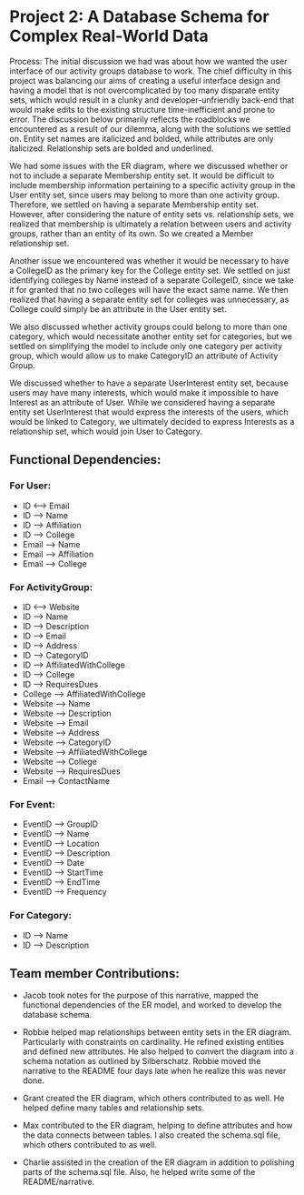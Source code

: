 # Project 2: A Database Schema for Complex Real-World Data
﻿Process:
The initial discussion we had was about how we wanted the user interface of our activity groups database to work. The chief difficulty in this project was balancing our aims of creating a useful interface design and having a model that is not overcomplicated by too many disparate entity sets, which would result in a clunky and developer-unfriendly back-end that would make edits to the existing structure time-inefficient and prone to error. The discussion below primarily reflects the roadblocks we encountered as a result of our dilemma, along with the solutions we settled on. Entity set names are italicized and bolded, while attributes are only italicized. Relationship sets are bolded and underlined.

We had some issues with the ER diagram, where we discussed whether or not to include a separate Membership entity set. It would be difficult to include membership information pertaining to a specific activity group in the User entity set, since users may belong to more than one activity group. Therefore, we settled on having a separate Membership entity set. However, after considering the nature of entity sets vs. relationship sets, we realized that membership is ultimately a relation between users and activity groups, rather than an entity of its own. So we created a Member relationship set.

Another issue we encountered was whether it would be necessary to have a CollegeID as the primary key for the College entity set. We settled on just identifying colleges by Name instead of a separate CollegeID, since we take it for granted that no two colleges will have the exact same name. We then realized that having a separate entity set for colleges was unnecessary, as College could simply be an attribute in the User entity set.

We also discussed whether activity groups could belong to more than one category, which would necessitate another entity set for categories, but we settled on simplifying the model to include only one category per activity group, which would allow us to make CategoryID an attribute of Activity Group. 

We discussed whether to have a separate UserInterest entity set, because users may have many interests, which would make it impossible to have Interest as an attribute of User. While we considered having a separate entity set UserInterest that would express the interests of the users, which would be linked to Category, we ultimately decided to express Interests as a relationship set, which would join User to Category.

## Functional Dependencies:
### For User:
- ID <—> Email
- ID —> Name 
- ID —> Affiliation 
- ID —> College
- Email —> Name 
- Email —> Affiliation 
- Email —> College

### For ActivityGroup:
- ID <—> Website
- ID —> Name
- ID —> Description
- ID —> Email
- ID —> Address
- ID —> CategoryID
- ID —> AffiliatedWithCollege
- ID —> College
- ID —> RequiresDues
- College —> AffiliatedWithCollege
- Website —> Name
- Website —> Description
- Website —> Email
- Website —> Address
- Website —> CategoryID
- Website —> AffiliatedWithCollege
- Website —> College
- Website —> RequiresDues
- Email —> ContactName

### For Event:
- EventID —> GroupID
- EventID —> Name
- EventID —> Location
- EventID —> Description
- EventID —> Date
- EventID —> StartTime
- EventID —> EndTime
- EventID —> Frequency

### For Category:
- ID —> Name
- ID —> Description

## Team member Contributions:
- Jacob took notes for the purpose of this narrative, mapped the functional dependencies of the ER model, and worked to develop the database schema.   

- Robbie helped map relationships between entity sets in the ER diagram. Particularly with constraints on cardinality. He refined existing entities and defined new attributes. He also helped to convert the diagram into a schema notation as outlined by Silberschatz. Robbie moved the narrative to the README four days late when he realize this was never done.

- Grant created the ER diagram, which others contributed to as well. He helped define many tables and relationship sets. 

- Max contributed to the ER diagram, helping to define attributes and how the data connects between tables. I also created the schema.sql file, which others contributed to as well.

- Charlie assisted in the creation of the ER diagram in addition to polishing parts of the schema.sql file. Also, he helped write some of the README/narrative.
